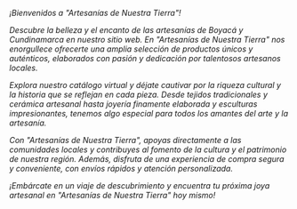 *¡Bienvenidos a "Artesanías de Nuestra Tierra"!*

*Descubre la belleza y el encanto de las artesanías de Boyacá y Cundinamarca en nuestro sitio web. En "Artesanías de Nuestra Tierra" nos enorgullece ofrecerte una amplia selección de productos únicos y auténticos, elaborados con pasión y dedicación por talentosos artesanos locales.*

*Explora nuestro catálogo virtual y déjate cautivar por la riqueza cultural y la historia que se reflejan en cada pieza. Desde tejidos tradicionales y cerámica artesanal hasta joyería finamente elaborada y esculturas impresionantes, tenemos algo especial para todos los amantes del arte y la artesanía.*

*Con "Artesanías de Nuestra Tierra", apoyas directamente a las comunidades locales y contribuyes al fomento de la cultura y el patrimonio de nuestra región. Además, disfruta de una experiencia de compra segura y conveniente, con envíos rápidos y atención personalizada.*

*¡Embárcate en un viaje de descubrimiento y encuentra tu próxima joya artesanal en "Artesanías de Nuestra Tierra" hoy mismo!*
